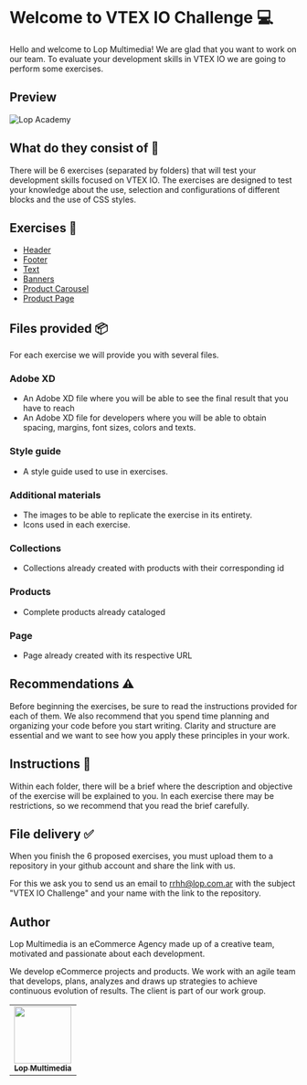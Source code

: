 # Welcome to VTEX IO Challenge 💻

Hello and welcome to Lop Multimedia! We are glad that you want to work on our team. To evaluate your development skills in VTEX IO we are going to perform some exercises.

## Preview
![Lop Academy](https://vtex.com/wp-content/uploads/2022/03/io-01.png)

## What do they consist of 📖
There will be 6 exercises (separated by folders) that will test your development skills focused on VTEX IO. The exercises are designed to test your knowledge about the use, selection and configurations of different blocks and the use of CSS styles.

## Exercises 📢

- [Header](/01-header/header.md)
- [Footer](/02-footer/footer.md)
- [Text](/03-text/text.md)
- [Banners](/04-banners/banners.md)
- [Product Carousel](/05-product-slider/products-slider.md)
- [Product Page](/06-product-page/product-page.md)


## Files provided 📦
For each exercise we will provide you with several files.

### Adobe XD
- An Adobe XD file where you will be able to see the final result that you have to reach
- An Adobe XD file for developers where you will be able to obtain spacing, margins, font sizes, colors and texts.

### Style guide
- A style guide used to use in exercises.

### Additional materials
- The images to be able to replicate the exercise in its entirety.
- Icons used in each exercise.

### Collections
- Collections already created with products with their corresponding id
  
### Products
- Complete products already cataloged

### Page
- Page already created with its respective URL

## Recommendations ⚠️
Before beginning the exercises, be sure to read the instructions provided for each of them. We also recommend that you spend time planning and organizing your code before you start writing. Clarity and structure are essential and we want to see how you apply these principles in your work.

## Instructions 👀
Within each folder, there will be a brief where the description and objective of the exercise will be explained to you. In each exercise there may be restrictions, so we recommend that you read the brief carefully.

## File delivery ✅
When you finish the 6 proposed exercises, you must upload them to a repository in your github account and share the link with us.

For this we ask you to send us an email to rrhh@lop.com.ar with the subject "VTEX IO Challenge" and your name with the link to the repository.


## Author

Lop Multimedia is an eCommerce Agency made up of a creative team, motivated and passionate about each development.

We develop eCommerce projects and products. We work with an agile team that develops, plans, analyzes and draws up strategies to achieve continuous evolution of results. The client is part of our work group.

<table>
   <tr>
     <td align="center"><a href="http://www.lop.global"><img src="https://avatars.githubusercontent.com/u/4690559?v=4" width=" 100px;" alt=""/><br /><sub><b>Lop Multimedia</b></sub></a></td>
   </tr>
</table>